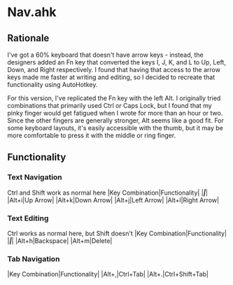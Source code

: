 # Nav.ahk

## Rationale
I've got a 60% keyboard that doesn't have arrow keys - instead, the designers added an Fn key
that converted the keys I, J, K, and L to Up, Left, Down, and Right respectively. I found that
having that access to the arrow keys made me faster at writing and editing, so I decided to recreate
that functionality using AutoHotkey.

For this version, I've replicated the Fn key with the left Alt. I originally tried combinations
that primarily used Ctrl or Caps Lock, but I found that my pinky finger would get fatigued when I
wrote for more than an hour or two. Since the other fingers are generally stronger, Alt seems like a 
good fit. For some keyboard layouts, it's easily accessible with the thumb, but it may be more comfortable
to press it with the middle or ring finger.

## Functionality
### Text Navigation
Ctrl and Shift work as normal here
|Key Combination|Functionality|
|***|***|
|Alt+i|Up Arrow|
|Alt+k|Down Arrow|
|Alt+j|Left Arrow|
|Alt+l|Right Arrow|

### Text Editing
Ctrl works as normal here, but Shift doesn't
|Key Combination|Functionality|
|***|***|
|Alt+h|Backspace|
|Alt+m|Delete|

### Tab Navigation
|Key Combination|Functionality|
|Alt+,|Ctrl+Tab|
|Alt+.|Ctrl+Shift+Tab|
